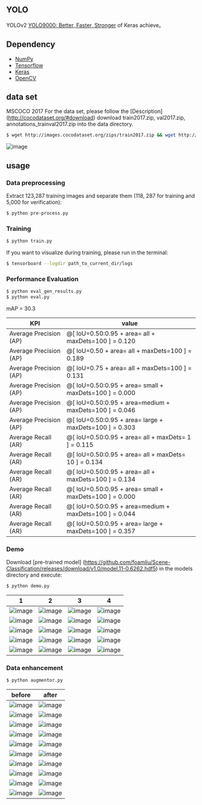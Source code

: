 ## YOLO

YOLOv2 [YOLO9000: Better, Faster, Stronger](https://arxiv.org/abs/1612.08242) of Keras achieve。

## Dependency

- [NumPy](http://docs.scipy.org/doc/numpy-1.10.1/user/install.html)
- [Tensorflow](https://www.tensorflow.org/versions/r0.8/get_started/os_setup.html)
- [Keras](https://keras.io/#installation)
- [OpenCV](https://opencv-python-tutroals.readthedocs.io/en/latest/)

## data set

MSCOCO 2017 For the data set, please follow the [Description] (http://cocodataset.org/#download) download train2017.zip, val2017.zip, annotations_trainval2017.zip into the data directory.

```bash
$ wget http://images.cocodataset.org/zips/train2017.zip && wget http://images.cocodataset.org/zips/val2017.zip && wget http://images.cocodataset.org/annotations/annotations_trainval2017.zip
```

![image](https://github.com/foamliu/YOLO/raw/master/images/COCO_2017.png)

## usage

### Data preprocessing
Extract 123,287 training images and separate them (118, 287 for training and 5,000 for verification):
```bash
$ python pre-process.py
```

### Training
```bash
$ python train.py
```

If you want to visualize during training, please run in the terminal:
```bash
$ tensorboard --logdir path_to_current_dir/logs
```

### Performance Evaluation

```bash
$ python eval_gen_results.py
$ python eval.py
```

mAP = 30.3

KPI|value|
|---|---|
 Average Precision  (AP)| @[ IoU=0.50:0.95 + area=   all + maxDets=100 ] = 0.120|
 Average Precision  (AP)| @[ IoU=0.50      + area=   all + maxDets=100 ] = 0.189|
 Average Precision  (AP)| @[ IoU=0.75      + area=   all + maxDets=100 ] = 0.131|
 Average Precision  (AP)| @[ IoU=0.50:0.95 + area= small + maxDets=100 ] = 0.000|
 Average Precision  (AP)| @[ IoU=0.50:0.95 + area=medium + maxDets=100 ] = 0.046|
 Average Precision  (AP)| @[ IoU=0.50:0.95 + area= large + maxDets=100 ] = 0.303|
 Average Recall     (AR)| @[ IoU=0.50:0.95 + area=   all + maxDets=  1 ] = 0.115|
 Average Recall     (AR)| @[ IoU=0.50:0.95 + area=   all + maxDets= 10 ] = 0.134|
 Average Recall     (AR)| @[ IoU=0.50:0.95 + area=   all + maxDets=100 ] = 0.134|
 Average Recall     (AR)| @[ IoU=0.50:0.95 + area= small + maxDets=100 ] = 0.000|
 Average Recall     (AR)| @[ IoU=0.50:0.95 + area=medium + maxDets=100 ] = 0.044|
 Average Recall     (AR)| @[ IoU=0.50:0.95 + area= large + maxDets=100 ] = 0.357|

### Demo
Download [pre-trained model] (https://github.com/foamliu/Scene-Classification/releases/download/v1.0/model.11-0.6262.hdf5) in the models directory and execute:
```bash
$ python demo.py
```

|1|2|3|4|
|---|---|---|---|
|![image](https://github.com/foamliu/YOLO/raw/master/images/0_out.png)|![image](https://github.com/foamliu/YOLO/raw/master/images/5_out.png)|![image](https://github.com/foamliu/YOLO/raw/master/images/10_out.png)|![image](https://github.com/foamliu/YOLO/raw/master/images/15_out.png)|
|![image](https://github.com/foamliu/YOLO/raw/master/images/1_out.png)|![image](https://github.com/foamliu/YOLO/raw/master/images/6_out.png)|![image](https://github.com/foamliu/YOLO/raw/master/images/11_out.png)|![image](https://github.com/foamliu/YOLO/raw/master/images/16_out.png)|
|![image](https://github.com/foamliu/YOLO/raw/master/images/2_out.png)|![image](https://github.com/foamliu/YOLO/raw/master/images/7_out.png)|![image](https://github.com/foamliu/YOLO/raw/master/images/12_out.png)|![image](https://github.com/foamliu/YOLO/raw/master/images/17_out.png)|
|![image](https://github.com/foamliu/YOLO/raw/master/images/3_out.png)|![image](https://github.com/foamliu/YOLO/raw/master/images/8_out.png)|![image](https://github.com/foamliu/YOLO/raw/master/images/13_out.png)|![image](https://github.com/foamliu/YOLO/raw/master/images/18_out.png)|
|![image](https://github.com/foamliu/YOLO/raw/master/images/4_out.png)|![image](https://github.com/foamliu/YOLO/raw/master/images/9_out.png)|![image](https://github.com/foamliu/YOLO/raw/master/images/14_out.png)|![image](https://github.com/foamliu/YOLO/raw/master/images/19_out.png)|

### Data enhancement

```bash
$ python augmentor.py
```
|before|after|
|---|---|
|![image](https://github.com/foamliu/YOLO/raw/master/images/imgaug_before_0.png)|![image](https://github.com/foamliu/YOLO/raw/master/images/imgaug_after_0.png)|
|![image](https://github.com/foamliu/YOLO/raw/master/images/imgaug_before_1.png)|![image](https://github.com/foamliu/YOLO/raw/master/images/imgaug_after_1.png)|
|![image](https://github.com/foamliu/YOLO/raw/master/images/imgaug_before_2.png)|![image](https://github.com/foamliu/YOLO/raw/master/images/imgaug_after_2.png)|
|![image](https://github.com/foamliu/YOLO/raw/master/images/imgaug_before_3.png)|![image](https://github.com/foamliu/YOLO/raw/master/images/imgaug_after_3.png)|
|![image](https://github.com/foamliu/YOLO/raw/master/images/imgaug_before_4.png)|![image](https://github.com/foamliu/YOLO/raw/master/images/imgaug_after_4.png)|
|![image](https://github.com/foamliu/YOLO/raw/master/images/imgaug_before_5.png)|![image](https://github.com/foamliu/YOLO/raw/master/images/imgaug_after_5.png)|
|![image](https://github.com/foamliu/YOLO/raw/master/images/imgaug_before_6.png)|![image](https://github.com/foamliu/YOLO/raw/master/images/imgaug_after_6.png)|
|![image](https://github.com/foamliu/YOLO/raw/master/images/imgaug_before_7.png)|![image](https://github.com/foamliu/YOLO/raw/master/images/imgaug_after_7.png)|
|![image](https://github.com/foamliu/YOLO/raw/master/images/imgaug_before_8.png)|![image](https://github.com/foamliu/YOLO/raw/master/images/imgaug_after_8.png)|
|![image](https://github.com/foamliu/YOLO/raw/master/images/imgaug_before_9.png)|![image](https://github.com/foamliu/YOLO/raw/master/images/imgaug_after_9.png)|

